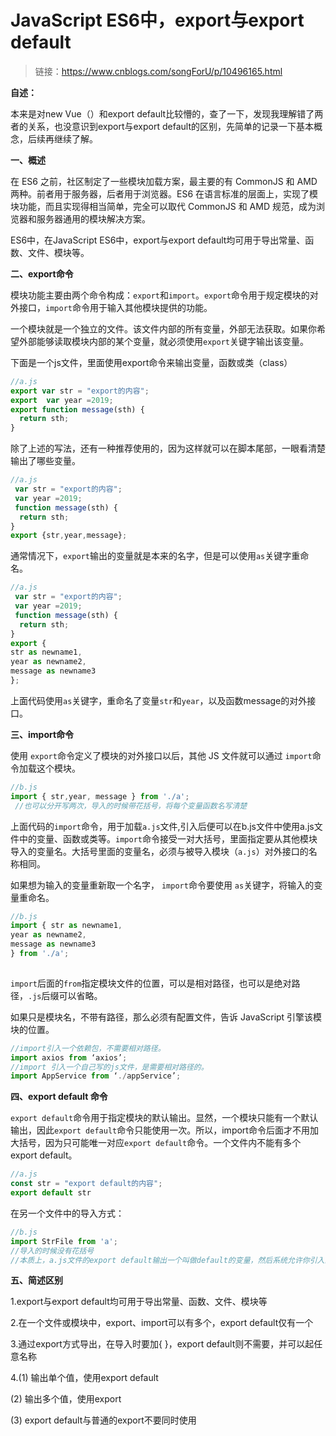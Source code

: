 # JavaScript ES6中，export与export default

> 链接：https://www.cnblogs.com/songForU/p/10496165.html

**自述：**

本来是对new Vue（）和export default比较懵的，查了一下，发现我理解错了两者的关系，也没意识到export与export default的区别，先简单的记录一下基本概念，后续再继续了解。

**一、概述**

在 ES6 之前，社区制定了一些模块加载方案，最主要的有 CommonJS 和 AMD 两种。前者用于服务器，后者用于浏览器。ES6 在语言标准的层面上，实现了模块功能，而且实现得相当简单，完全可以取代 CommonJS 和 AMD 规范，成为浏览器和服务器通用的模块解决方案。

ES6中，在JavaScript ES6中，export与export default均可用于导出常量、函数、文件、模块等。

**二、export命令**

模块功能主要由两个命令构成：`export`和`import`。`export`命令用于规定模块的对外接口，`import`命令用于输入其他模块提供的功能。

一个模块就是一个独立的文件。该文件内部的所有变量，外部无法获取。如果你希望外部能够读取模块内部的某个变量，就必须使用`export`关键字输出该变量。

下面是一个js文件，里面使用export命令来输出变量，函数或类（class）

```javascript
//a.js
export var str = "export的内容";
export  var year =2019;
export function message(sth) {
  return sth;
}
```

除了上述的写法，还有一种推荐使用的，因为这样就可以在脚本尾部，一眼看清楚输出了哪些变量。

```javascript
//a.js
 var str = "export的内容";
 var year =2019;
 function message(sth) {
  return sth;
}
export {str,year,message};
```

通常情况下，`export`输出的变量就是本来的名字，但是可以使用`as`关键字重命名。

```javascript
//a.js
 var str = "export的内容";
 var year =2019;
 function message(sth) {
  return sth;
}
export {
str as newname1,
year as newname2,
message as newname3
};
```

上面代码使用`as`关键字，重命名了变量`str`和`year`，以及函数message的对外接口。

  **三、import命令**

使用 `export`命令定义了模块的对外接口以后，其他 JS 文件就可以通过 `import`命令加载这个模块。

```javascript
//b.js
import { str,year, message } from './a';
 //也可以分开写两次，导入的时候带花括号，将每个变量函数名写清楚
```

上面代码的`import`命令，用于加载`a.js`文件,引入后便可以在b.js文件中使用a.js文件中的变量、函数或类等。`import`命令接受一对大括号，里面指定要从其他模块导入的变量名。大括号里面的变量名，必须与被导入模块（`a.js`）对外接口的名称相同。

如果想为输入的变量重新取一个名字， `import`命令要使用 `as`关键字，将输入的变量重命名。

```javascript
//b.js
import { str as newname1,
year as newname2,
message as newname3
} from './a';
 
```

`import`后面的`from`指定模块文件的位置，可以是相对路径，也可以是绝对路径，`.js`后缀可以省略。

如果只是模块名，不带有路径，那么必须有配置文件，告诉 JavaScript 引擎该模块的位置。



```javascript
//import引入一个依赖包，不需要相对路径。
import axios from ‘axios’;
//import 引入一个自己写的js文件，是需要相对路径的。
import AppService from ‘./appService’;
```

**四、export default 命令**

`export default`命令用于指定模块的默认输出。显然，一个模块只能有一个默认输出，因此`export default`命令只能使用一次。所以，import命令后面才不用加大括号，因为只可能唯一对应`export default`命令。一个文件内不能有多个export default。

```javascript
//a.js
const str = "export default的内容";
export default str
```

在另一个文件中的导入方式： 

```javascript
//b.js 
import StrFile from 'a'; 
//导入的时候没有花括号
//本质上，a.js文件的export default输出一个叫做default的变量，然后系统允许你引入的时候为它取任意名字。
```

**五、简述区别**

1.export与export default均可用于导出常量、函数、文件、模块等

2.在一个文件或模块中，export、import可以有多个，export default仅有一个

3.通过export方式导出，在导入时要加{ }，export default则不需要，并可以起任意名称

4.(1) 输出单个值，使用export default

(2) 输出多个值，使用export

(3) export default与普通的export不要同时使用